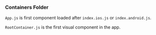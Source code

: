 ### Containers Folder

`App.js` is first component loaded after `index.ios.js` or `index.android.js`.  

`RootContainer.js` is the first visual component in the app.  

